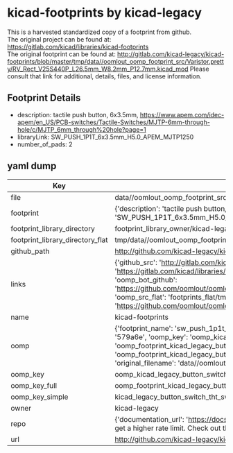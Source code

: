 # kicad-footprints by kicad-legacy  
This is a harvested standardized copy of a footprint from github.  
The original project can be found at:  
https://gitlab.com/kicad/libraries/kicad-footprints  
The original footprint can be found at:
http://gitlab.com/kicad-legacy/kicad-footprints/blob/master/tmp/data//oomlout_oomp_footprint_src/Varistor.pretty/RV_Rect_V25S440P_L26.5mm_W8.2mm_P12.7mm.kicad_mod
Please consult that link for additional, details, files, and license information.  
## Footprint Details
* description: tactile push button, 6x3.5mm, https://www.apem.com/idec-apem/en_US/PCB-switches/Tactile-Switches/MJTP-6mm-through-hole/c/MJTP_6mm_through%20hole?page=1  
* libraryLink: SW_PUSH_1P1T_6x3.5mm_H5.0_APEM_MJTP1250  
* number_of_pads: 2  
## yaml dump  
| Key | Value |  
| --- | --- |  
| file | data//oomlout_oomp_footprint_src/kicad-footprints/Button_Switch_THT.pretty/SW_PUSH_1P1T_6x3.5mm_H5.0_APEM_MJTP1250.kicad_mod |  
| footprint | {'description': 'tactile push button, 6x3.5mm, https://www.apem.com/idec-apem/en_US/PCB-switches/Tactile-Switches/MJTP-6mm-through-hole/c/MJTP_6mm_through%20hole?page=1', 'libraryLink': 'SW_PUSH_1P1T_6x3.5mm_H5.0_APEM_MJTP1250', 'number_of_pads': 2} |  
| footprint_library_directory | footprint_library_owner/kicad-legacy_kicad-footprints |  
| footprint_library_directory_flat | tmp/data//oomlout_oomp_footprint_src/footprints_flat/kicad_legacy_button_switch_tht_sw_push_1p1t_6x3_5mm_h5_0_apem_mjtp1250/working |  
| github_path | http://github.com/kicad-legacy/kicad-footprints/blob/master/tmp/data//oomlout_oomp_footprint_src/Button_Switch_THT.pretty/SW_PUSH_1P1T_6x3.5mm_H5.0_APEM_MJTP1250.kicad_mod |  
| links | {'github_src': 'http://gitlab.com/kicad-legacy/kicad-footprints/blob/master/tmp/data//oomlout_oomp_footprint_src/Varistor.pretty/RV_Rect_V25S440P_L26.5mm_W8.2mm_P12.7mm.kicad_mod', 'github_src_repo': 'https://gitlab.com/kicad/libraries/kicad-footprints', 'oomp_bot': 'tmp/data//oomlout_oomp_footprint_src/footprints/kicad_legacy_button_switch_tht_sw_push_1p1t_6x3_5mm_h5_0_apem_mjtp1250/working', 'oomp_bot_github': 'https://github.com/oomlout/oomlout_oomp_footprint_bot/tree/main/tmp/data//oomlout_oomp_footprint_src/footprints/kicad_legacy_button_switch_tht_sw_push_1p1t_6x3_5mm_h5_0_apem_mjtp1250/working', 'oomp_src_flat': 'footprints_flat/tmp/data//oomlout_oomp_footprint_src/footprints_flat/kicad_legacy_button_switch_tht_sw_push_1p1t_6x3_5mm_h5_0_apem_mjtp1250/working', 'oomp_src_flat_github': 'https://github.com/oomlout/oomlout_oomp_footprint_src/tree/main/tmp/data//oomlout_oomp_footprint_src/footprints_flat/kicad_legacy_button_switch_tht_sw_push_1p1t_6x3_5mm_h5_0_apem_mjtp1250/working'} |  
| name | kicad-footprints |  
| oomp | {'footprint_name': 'sw_push_1p1t_6x3_5mm_h5_0_apem_mjtp1250', 'library_name': 'button_switch_tht', 'md5': '579a6e25fdc8b85b809d933f28740929', 'md5_10': '579a6e25fd', 'md5_5': '579a6', 'md5_6': '579a6e', 'oomp_key': 'oomp_kicad_legacy_button_switch_tht_sw_push_1p1t_6x3_5mm_h5_0_apem_mjtp1250', 'oomp_key_extra': 'oomp_footprint_kicad_legacy_button_switch_tht_sw_push_1p1t_6x3_5mm_h5_0_apem_mjtp1250', 'oomp_key_full': 'oomp_footprint_kicad_legacy_button_switch_tht_sw_push_1p1t_6x3_5mm_h5_0_apem_mjtp1250_579a6e', 'oomp_key_simple': 'kicad_legacy_button_switch_tht_sw_push_1p1t_6x3_5mm_h5_0_apem_mjtp1250', 'original_filename': 'data//oomlout_oomp_footprint_src/kicad-footprints/Button_Switch_THT.pretty/SW_PUSH_1P1T_6x3.5mm_H5.0_APEM_MJTP1250.kicad_mod', 'owner_name': 'kicad_legacy'} |  
| oomp_key | oomp_kicad_legacy_button_switch_tht_sw_push_1p1t_6x3_5mm_h5_0_apem_mjtp1250 |  
| oomp_key_full | oomp_footprint_kicad_legacy_button_switch_tht_sw_push_1p1t_6x3_5mm_h5_0_apem_mjtp1250 |  
| oomp_key_simple | kicad_legacy_button_switch_tht_sw_push_1p1t_6x3_5mm_h5_0_apem_mjtp1250 |  
| owner | kicad-legacy |  
| repo | {'documentation_url': 'https://docs.github.com/rest/overview/resources-in-the-rest-api#rate-limiting', 'message': "API rate limit exceeded for 84.66.142.224. (But here's the good news: Authenticated requests get a higher rate limit. Check out the documentation for more details.)"} |  
| url | http://github.com/kicad-legacy/kicad-footprints |  


